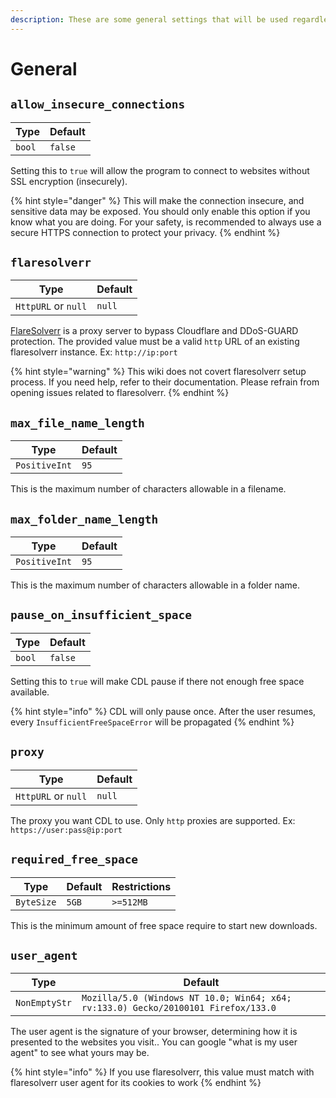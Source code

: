 ```yaml
---
description: These are some general settings that will be used regardless of which config is loaded
---
```

# General

## `allow_insecure_connections`

| Type   | Default |
| ------ | ------- |
| `bool` | `false` |

Setting this to `true` will allow the program to connect to websites without SSL encryption (insecurely).

{% hint style="danger" %}
This will make the connection insecure, and sensitive data may be exposed. You should only enable this option if you know what you are doing. For your safety, is recommended to always use a secure HTTPS connection to protect your privacy.
{% endhint %}

## `flaresolverr`

| Type                | Default |
| ------------------- | ------- |
| `HttpURL` or `null` | `null`  |

[FlareSolverr](https://github.com/FlareSolverr/FlareSolverr) is a proxy server to bypass Cloudflare and DDoS-GUARD protection. The provided value must be a valid `http` URL of an existing flaresolverr instance. Ex: `http://ip:port`

{% hint style="warning" %}
This wiki does not covert flaresolverr setup process. If you need help, refer to their documentation. Please refrain from opening issues related to flaresolverr.
{% endhint %}

## `max_file_name_length`

| Type          | Default |
| ------------- | ------- |
| `PositiveInt` | `95`    |

This is the maximum number of characters allowable in a filename.

## `max_folder_name_length`

| Type          | Default |
| ------------- | ------- |
| `PositiveInt` | `95`    |

This is the maximum number of characters allowable in a folder name.

## `pause_on_insufficient_space`

| Type   | Default |
| ------ | ------- |
| `bool` | `false` |

Setting this to `true` will make CDL pause if there not enough free space available.

{% hint style="info" %}
CDL will only pause once. After the user resumes, every `InsufficientFreeSpaceError` will be propagated
{% endhint %}

## `proxy`

| Type                | Default |
| ------------------- | ------- |
| `HttpURL` or `null` | `null`  |

The proxy you want CDL to use. Only `http` proxies are supported. Ex: `https://user:pass@ip:port`

## `required_free_space`

| Type       | Default | Restrictions |
| ---------- | ------- | ------------ |
| `ByteSize` | `5GB`   | `>=512MB`    |

This is the minimum amount of free space require to start new downloads.

## `user_agent`

| Type          | Default                                                                            |
| ------------- | ---------------------------------------------------------------------------------- |
| `NonEmptyStr` | `Mozilla/5.0 (Windows NT 10.0; Win64; x64; rv:133.0) Gecko/20100101 Firefox/133.0` |

The user agent is the signature of your browser, determining how it is presented to the websites you visit.. You can google "what is my user agent" to see what yours may be.

{% hint style="info" %}
If you use flaresolverr, this value must match with flaresolverr user agent for its cookies to work
{% endhint %}
